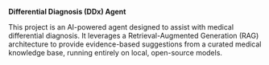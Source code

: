**Differential Diagnosis (DDx) Agent**

This project is an AI-powered agent designed to assist with medical differential diagnosis. It leverages a Retrieval-Augmented Generation (RAG) architecture to provide evidence-based suggestions from a curated medical knowledge base, running entirely on local, open-source models.

